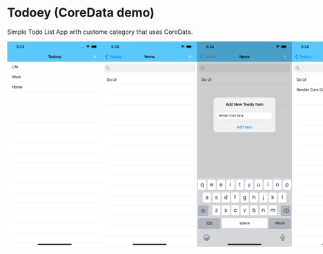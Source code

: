 # Todoey (CoreData demo)
Simple Todo List App with custome category that uses CoreData. 

<div style="display: flex;">
<img src="app%20demo/1.png" width="220px">
<img src="app%20demo/2.png" width="220px">
<img src="app%20demo/3.png" width="220px">
<img src="app%20demo/4.png" width="220px">
</div>
